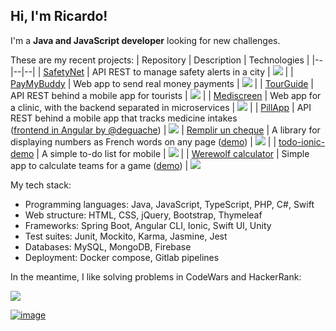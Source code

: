 ## Hi, I'm Ricardo!

I'm a **Java and JavaScript developer** looking for new challenges.

These are my recent projects:
| Repository | Description | Technologies |
|--|--|--|
| [SafetyNet](https://github.com/raranguren/p5_SafetyNet) | API REST to manage safety alerts in a city | ![](https://skillicons.dev/icons?i=java,spring&theme=light) |
| [PayMyBuddy](https://github.com/raranguren/p6_paymybuddy) | Web app to send real money payments | ![](https://skillicons.dev/icons?i=java,spring,mysql,js&theme=light) |
| [TourGuide](https://github.com/raranguren/p8_TourGuide) | API REST behind a mobile app for tourists | ![](https://skillicons.dev/icons?i=java,spring&theme=light) |
| [Mediscreen](https://github.com/raranguren/p9_Mediscreen) | Web app for a clinic, with the backend separated in microservices | ![](https://skillicons.dev/icons?i=java,spring,mysql,mongodb,docker&theme=light) |
| [PillApp](https://github.com/raranguren/PillApp-api) | API REST behind a mobile app that tracks medicine intakes <br/> ([frontend in Angular by @deguache](https://github.com/degouache/PillApp-web)) | ![](https://skillicons.dev/icons?i=java,spring,mysql&theme=light)
| [Remplir un cheque](https://github.com/raranguren/remplir-un-cheque) | A library for displaying numbers as French words on any page ([demo](https://raranguren.github.io/remplir-un-cheque/index-en.html)) | ![](https://skillicons.dev/icons?i=javascript&theme=light) |
| [todo-ionic-demo](https://github.com/raranguren/todo-ionic-demo) | A simple to-do list for mobile | ![](https://skillicons.dev/icons?i=typescript,angular,firebase,ionic&theme=light) |
| [Werewolf calculator](https://github.com/raranguren/wwcalc) | Simple app to calculate teams for a game ([demo](https://raranguren.github.io/wwcalc/)) | ![](https://skillicons.dev/icons?i=typescript,angular&theme=light)

My tech stack:
- Programming languages: Java, JavaScript, TypeScript, PHP, C#, Swift  
- Web structure: HTML, CSS, jQuery, Bootstrap, Thymeleaf
- Frameworks: Spring Boot, Angular CLI, Ionic, Swift UI, Unity
- Test suites: Junit, Mockito, Karma, Jasmine, Jest
- Databases: MySQL, MongoDB, Firebase
- Deployment: Docker compose, Gitlab pipelines

In the meantime, I like solving problems in CodeWars and HackerRank:

[![](https://www.codewars.com/users/raranguren/badges/large)](https://www.codewars.com/users/raranguren/stats)

[![image](https://github.com/raranguren/raranguren/assets/20062469/b79d1ce2-cc4e-4218-aba9-10741aa0e34f)](https://www.hackerrank.com/profile/ricaragas)

